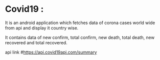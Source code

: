 # Covid19 :

It is an android application which fetches data of corona cases world wide from api and display it country wise.

It contains data of new confirm, total confirm, new death, total death, new recovered and total recovered.

api link #https://api.covid19api.com/summary
